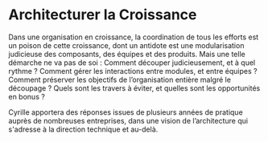 # Architecturer la Croissance 

Dans une organisation en croissance, la coordination de tous les efforts est un poison de cette croissance, dont un antidote est une modularisation judicieuse des composants, des équipes et des produits. Mais une telle démarche ne va pas de soi : Comment découper judicieusement, et à quel rythme ? Comment gérer les interactions entre modules, et entre équipes ? Comment préserver les objectifs de l’organisation entière malgré le découpage ? Quels sont les travers à éviter, et quelles sont les opportunités en bonus ?

Cyrille apportera des réponses issues de plusieurs années de pratique auprès de nombreuses entreprises, dans une vision de l’architecture qui s'adresse à la direction technique et au-delà.

